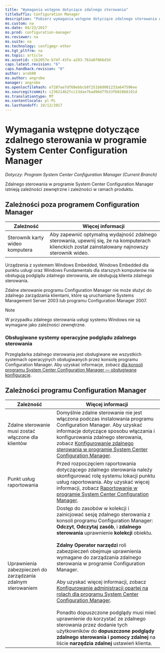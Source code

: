 ```yaml
---
title: "Wymagania wstępne dotyczące zdalnego sterowania"
titleSuffix: Configuration Manager
description: "Pobierz wymagania wstępne dotyczące zdalnego sterowania w programie System Center Configuration Manager."
ms.custom: na
ms.date: 04/23/2017
ms.prod: configuration-manager
ms.reviewer: na
ms.suite: na
ms.technology: configmgr-other
ms.tgt_pltfrm: na
ms.topic: article
ms.assetid: c1b2057e-b74f-43fa-a293-763a8f866d3d
caps.latest.revision: "6"
caps.handback.revision: "0"
author: arob98
ms.author: angrobe
manager: angrobe
ms.openlocfilehash: e7287ae7df68ebbcb8f251b8d001233a647596ee
ms.sourcegitcommit: c236214b2fcc13dae7bad96d7fb33f692868191d
ms.translationtype: MT
ms.contentlocale: pl-PL
ms.lasthandoff: 10/12/2017
---
```

# <a name="prerequisites-for-remote-control-in-system-center-configuration-manager"></a>Wymagania wstępne dotyczące zdalnego sterowania w programie System Center Configuration Manager

*Dotyczy: Program System Center Configuration Manager (Current Branch)*

Zdalnego sterowania w programie System Center Configuration Manager istnieją zależności zewnętrzne i zależności w ramach produktu.  

## <a name="dependencies-external-to-configuration-manager"></a>Zależności poza programem Configuration Manager  

|Zależność|Więcej informacji|  
|----------------|----------------------|  
|Sterownik karty wideo komputera|Aby zapewnić optymalną wydajność zdalnego sterowania, upewnij się, że na komputerach klienckich został zainstalowany najnowszy sterownik wideo.|  

 Urządzenia z systemem Windows Embedded, Windows Embedded dla punktu usługi oraz Windows Fundamentals dla starszych komputerów nie obsługują podglądu zdalnego sterowania, ale obsługują klienta zdalnego sterowania.  

 Zdalne sterowanie programu Configuration Manager nie może służyć do zdalnego zarządzania klientami, które są uruchamiane Systems Management Server 2003 lub programu Configuration Manager 2007.  

> [!NOTE]  
>  W przypadku zdalnego sterowania usługi systemu Windows nie są wymagane jako zależności zewnętrzne.  

### <a name="supported-operating-systems-for-the-remote-control-viewer"></a>Obsługiwane systemy operacyjne podglądu zdalnego sterowania  
Przeglądarka zdalnego sterowania jest obsługiwane we wszystkich systemach operacyjnych obsługiwanych przez konsolę programu Configuration Manager. Aby uzyskać informacje, zobacz [dla konsoli programu System Center Configuration Manager — obsługiwane konfiguracje](../../../../core/plan-design/configs/supported-operating-systems-consoles.md).   

## <a name="configuration-manager-dependencies"></a>Zależności programu Configuration Manager  

|Zależność|Więcej informacji|  
|----------------|----------------------|  
|Zdalne sterowanie musi zostać włączone dla klientów|Domyślnie zdalne sterowanie nie jest włączona podczas instalowania programu Configuration Manager. Aby uzyskać informacje dotyczące sposobu włączania i konfigurowania zdalnego sterowania, zobacz [Konfigurowanie zdalnego sterowania w programie System Center Configuration Manager](../../../../core/clients/manage/remote-control/configuring-remote-control.md).|  
|Punkt usług raportowania|Przed rozpoczęciem raportowania dotyczącego zdalnego sterowania należy skonfigurować rolę systemu lokacji punktu usług raportowania. Aby uzyskać więcej informacji, zobacz [Raportowanie w programie System Center Configuration Manager](../../../../core/servers/manage/reporting.md).|  
|Uprawnienia zabezpieczeń do zarządzania zdalnym sterowaniem|Dostęp do zasobów w kolekcji i zainicjować sesję zdalnego sterowania z konsoli programu Configuration Manager: **Odczyt**, **Odczytaj zasób**, i **zdalnego sterowania** uprawnienie **kolekcji** obiektu.<br /><br /> **Zdalny Operator narzędzi** roli zabezpieczeń obejmuje uprawnienia wymagane do zarządzania zdalnego sterowania w programie Configuration Manager.<br /><br /> Aby uzyskać więcej informacji, zobacz [Konfigurowanie administracji opartej na rolach dla programu System Center Configuration Manager](../../../../core/servers/deploy/configure/configure-role-based-administration.md).<br /><br /> Ponadto dopuszczone podglądy musi mieć uprawnienie do korzystać ze zdalnego sterowania przez dodanie tych użytkowników do **dopuszczone podglądy zdalnego sterowania i pomocy zdalnej** na liście **narzędzia zdalnej** ustawień klienta.
